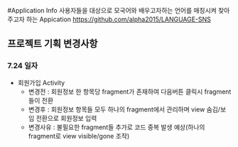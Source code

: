 #Application Info
사용자들을 대상으로 모국어와 배우고자하는 언어를 매칭시켜 찾아주고자 하는 Appication
<https://github.com/alpha2015/LANGUAGE-SNS>


## 프로젝트 기획 변경사항

### 7.24 일자
* 회원가입 Activity
  * 변경전 : 회원정보 한 항목당 fragment가 존재하여 다음버튼 클릭시 fragment들이 전환
  * 변경후 : 회원정보 항목들 모두 하나의 fragment에서 관리하며 view 숨김/보임 전환으로 회원정보 입력
  * 변경사유 : 불필요한 fragment들 추가로 코드 중복 발생 예상(하나의 fragment로 view visible/gone 조작)
